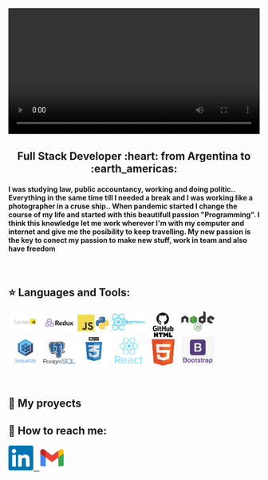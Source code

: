 <video width="100%" autoplay>
  <source src="https://github.com/linamikaela21/linamikaela21/blob/main/images/portadaGit.mp4" type="video/mp4">
</video>

<h2 align="center">
Full Stack Developer :heart: from Argentina to :earth_americas:
</h2>

<h4>I was studying law, public accountancy, working and doing politic.. Everything in the same time till I needed a break and I
was working like a photographer in a cruse ship.. When pandemic started I change  the course of my life and started with this beautifull passion "Programming". I think this knowledge let me work wherever I'm with my computer and internet and give me the posibility to keep travelling. My new passion is the key to conect my passion to make new stuff, work in team and also have freedom </h4>

&nbsp;&nbsp;

## :star: Languages and Tools:

<p>
  <code><img width="13%" src="https://github.com/linamikaela21/linamikaela21/blob/main/images/express.jpeg"></code>
  <code><img width="13%" src="https://github.com/linamikaela21/linamikaela21/blob/main/images/redux.png"></code>
  <code><img width="13%" src="https://github.com/linamikaela21/linamikaela21/blob/main/images/javascript.png"></code>
  <code><img width="13%" src="https://github.com/linamikaela21/linamikaela21/blob/main/images/reactNative.png"></code>
  <code><img width="13%" src="https://github.com/linamikaela21/linamikaela21/blob/main/images/github.jpg"></code>
  <code><img width="13%" src="https://github.com/linamikaela21/linamikaela21/blob/main/images/nodejs.png"></code>

  <br />
  <code><img width="13%" src="https://github.com/linamikaela21/linamikaela21/blob/main/images/sequelize.png"></code>
  <code><img width="13%" src="https://github.com/linamikaela21/linamikaela21/blob/main/images/postgresql.png"></code>
  <code><img width="13%" src="https://github.com/linamikaela21/linamikaela21/blob/main/images/css.png"></code>
  <code><img width="13%"  src="https://github.com/linamikaela21/linamikaela21/blob/main/images/react.png"></code>
  <code><img width="13%" src="https://github.com/linamikaela21/linamikaela21/blob/main/images/html.png"></code>
  <code><img width="13%" src="https://github.com/linamikaela21/linamikaela21/blob/main/images/bootstrap.png"></code>
  <br />
</p>

&nbsp;

## :pushpin: My proyects

## :paperclip: How to reach me:

<span >
<a href="https://www.linkedin.com/in/lina-mikaela-gutierrez-arribas/" ><img width="10%" src="https://github.com/linamikaela21/linamikaela21/blob/main/images/linkedin.png"> &nbsp;
<a href="mailto:mikaelagutierrezarribas@gmail.com" ><img width="10%" src="https://github.com/linamikaela21/linamikaela21/blob/main/images/gmail.png">
</span>
